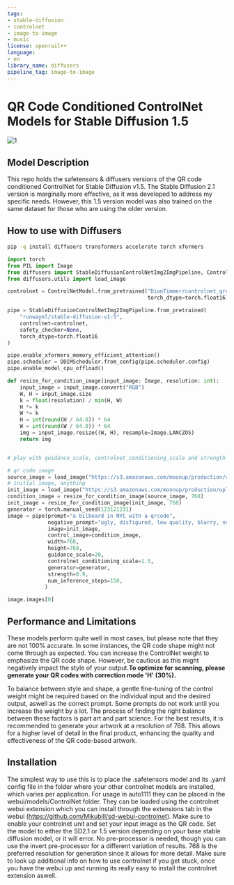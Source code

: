 ```yaml
---
tags:
- stable-diffusion
- controlnet
- image-to-image
- music
license: openrail++
language:
- en
library_name: diffusers
pipeline_tag: image-to-image
---
```

# QR Code Conditioned ControlNet Models for Stable Diffusion 1.5

![1](https://www.dropbox.com/s/fxyuqpot2z2ftty/5.png?raw=1)

## Model Description

This repo holds the safetensors & diffusers versions of the QR code conditioned ControlNet for Stable Diffusion v1.5.
The Stable Diffusion 2.1 version is marginally more effective, as it was developed to address my specific needs. However, this 1.5 version model was also trained on the same dataset for those who are using the older version.

## How to use with Diffusers


```bash
pip -q install diffusers transformers accelerate torch xformers
```

```python
import torch
from PIL import Image
from diffusers import StableDiffusionControlNetImg2ImgPipeline, ControlNetModel, DDIMScheduler
from diffusers.utils import load_image

controlnet = ControlNetModel.from_pretrained("DionTimmer/controlnet_qrcode-control_v1p_sd15",
                                             torch_dtype=torch.float16)

pipe = StableDiffusionControlNetImg2ImgPipeline.from_pretrained(
    "runwayml/stable-diffusion-v1-5",
    controlnet=controlnet,
    safety_checker=None,
    torch_dtype=torch.float16
)

pipe.enable_xformers_memory_efficient_attention()
pipe.scheduler = DDIMScheduler.from_config(pipe.scheduler.config)
pipe.enable_model_cpu_offload()

def resize_for_condition_image(input_image: Image, resolution: int):
    input_image = input_image.convert("RGB")
    W, H = input_image.size
    k = float(resolution) / min(H, W)
    H *= k
    W *= k
    H = int(round(H / 64.0)) * 64
    W = int(round(W / 64.0)) * 64
    img = input_image.resize((W, H), resample=Image.LANCZOS)
    return img


# play with guidance_scale, controlnet_conditioning_scale and strength to make a valid QR Code Image

# qr code image
source_image = load_image("https://s3.amazonaws.com/moonup/production/uploads/6064e095abd8d3692e3e2ed6/A_RqHaAM6YHBodPLwqtjn.png")
# initial image, anything
init_image = load_image("https://s3.amazonaws.com/moonup/production/uploads/noauth/KfMBABpOwIuNolv1pe3qX.jpeg")
condition_image = resize_for_condition_image(source_image, 768)
init_image = resize_for_condition_image(init_image, 768)
generator = torch.manual_seed(123121231)
image = pipe(prompt="a bilboard in NYC with a qrcode",
             negative_prompt="ugly, disfigured, low quality, blurry, nsfw", 
             image=init_image,
             control_image=condition_image,
             width=768,
             height=768,
             guidance_scale=20,
             controlnet_conditioning_scale=1.5,
             generator=generator,
             strength=0.9, 
             num_inference_steps=150,
            )

image.images[0]

```

## Performance and Limitations

These models perform quite well in most cases, but please note that they are not 100% accurate. In some instances, the QR code shape might not come through as expected. You can increase the ControlNet weight to emphasize the QR code shape. However, be cautious as this might negatively impact the style of your output.**To optimize for scanning, please generate your QR codes with correction mode 'H' (30%).**

To balance between style and shape, a gentle fine-tuning of the control weight might be required based on the individual input and the desired output, aswell as the correct prompt. Some prompts do not work until you increase the weight by a lot. The process of finding the right balance between these factors is part art and part science. For the best results, it is recommended to generate your artwork at a resolution of 768. This allows for a higher level of detail in the final product, enhancing the quality and effectiveness of the QR code-based artwork.

## Installation

The simplest way to use this is to place the .safetensors model and its .yaml config file in the folder where your other controlnet models are installed, which varies per application. 
For usage in auto1111 they can be placed in the webui/models/ControlNet folder. They can be loaded using the controlnet webui extension which you can install through the extensions tab in the webui (https://github.com/Mikubill/sd-webui-controlnet). Make sure to enable your controlnet unit and set your input image as the QR code. Set the model to either the SD2.1 or 1.5 version depending on your base stable diffusion model, or it will error. No pre-processor is needed, though you can use the invert pre-processor for a different variation of results. 768 is the preferred resolution for generation since it allows for more detail.
Make sure to look up additional info on how to use controlnet if you get stuck, once you have the webui up and running its really easy to install the controlnet extension aswell.